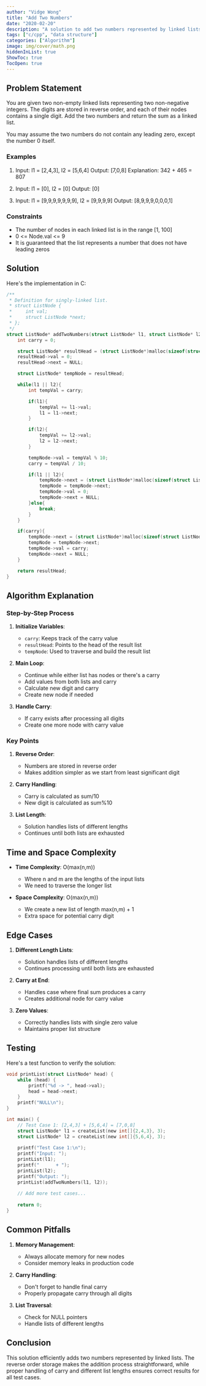 ```yaml
---
author: "Vidge Wong"
title: "Add Two Numbers"
date: "2020-02-20"
description: "A solution to add two numbers represented by linked lists in reverse order"
tags: ["c/cpp", "data structure"]
categories: ["Algorithm"]
image: img/cover/math.png
hiddenInList: true
ShowToc: true
TocOpen: true
---
```


## Problem Statement

You are given two non-empty linked lists representing two non-negative integers. The digits are stored in reverse order, and each of their nodes contains a single digit. Add the two numbers and return the sum as a linked list.

You may assume the two numbers do not contain any leading zero, except the number 0 itself.

### Examples

1. Input: l1 = [2,4,3], l2 = [5,6,4]
   Output: [7,0,8]
   Explanation: 342 + 465 = 807

2. Input: l1 = [0], l2 = [0]
   Output: [0]

3. Input: l1 = [9,9,9,9,9,9,9], l2 = [9,9,9,9]
   Output: [8,9,9,9,0,0,0,1]

### Constraints

- The number of nodes in each linked list is in the range [1, 100]
- 0 <= Node.val <= 9
- It is guaranteed that the list represents a number that does not have leading zeros

## Solution

Here's the implementation in C:

```c
/**
 * Definition for singly-linked list.
 * struct ListNode {
 *     int val;
 *     struct ListNode *next;
 * };
 */
struct ListNode* addTwoNumbers(struct ListNode* l1, struct ListNode* l2) {
    int carry = 0;

    struct ListNode* resultHead = (struct ListNode*)malloc(sizeof(struct ListNode));
    resultHead->val = 0;
    resultHead->next = NULL;

    struct ListNode* tempNode = resultHead;

    while(l1 || l2){
        int tempVal = carry;

        if(l1){
            tempVal += l1->val;
            l1 = l1->next;
        }

        if(l2){
            tempVal += l2->val;
            l2 = l2->next;
        }

        tempNode->val = tempVal % 10;
        carry = tempVal / 10;

        if(l1 || l2){
            tempNode->next = (struct ListNode*)malloc(sizeof(struct ListNode));
            tempNode = tempNode->next;
            tempNode->val = 0;
            tempNode->next = NULL;
        }else{
            break;
        }
    }

    if(carry){
        tempNode->next = (struct ListNode*)malloc(sizeof(struct ListNode));
        tempNode = tempNode->next;
        tempNode->val = carry;
        tempNode->next = NULL;
    }

    return resultHead;
}
```

## Algorithm Explanation

### Step-by-Step Process

1. **Initialize Variables**:
   - `carry`: Keeps track of the carry value
   - `resultHead`: Points to the head of the result list
   - `tempNode`: Used to traverse and build the result list

2. **Main Loop**:
   - Continue while either list has nodes or there's a carry
   - Add values from both lists and carry
   - Calculate new digit and carry
   - Create new node if needed

3. **Handle Carry**:
   - If carry exists after processing all digits
   - Create one more node with carry value

### Key Points

1. **Reverse Order**:
   - Numbers are stored in reverse order
   - Makes addition simpler as we start from least significant digit

2. **Carry Handling**:
   - Carry is calculated as sum/10
   - New digit is calculated as sum%10

3. **List Length**:
   - Solution handles lists of different lengths
   - Continues until both lists are exhausted

## Time and Space Complexity

- **Time Complexity**: O(max(n,m))
  - Where n and m are the lengths of the input lists
  - We need to traverse the longer list

- **Space Complexity**: O(max(n,m))
  - We create a new list of length max(n,m) + 1
  - Extra space for potential carry digit

## Edge Cases

1. **Different Length Lists**:
   - Solution handles lists of different lengths
   - Continues processing until both lists are exhausted

2. **Carry at End**:
   - Handles case where final sum produces a carry
   - Creates additional node for carry value

3. **Zero Values**:
   - Correctly handles lists with single zero value
   - Maintains proper list structure

## Testing

Here's a test function to verify the solution:

```c
void printList(struct ListNode* head) {
    while (head) {
        printf("%d -> ", head->val);
        head = head->next;
    }
    printf("NULL\n");
}

int main() {
    // Test Case 1: [2,4,3] + [5,6,4] = [7,0,8]
    struct ListNode* l1 = createList(new int[]{2,4,3}, 3);
    struct ListNode* l2 = createList(new int[]{5,6,4}, 3);
    
    printf("Test Case 1:\n");
    printf("Input: ");
    printList(l1);
    printf("      + ");
    printList(l2);
    printf("Output: ");
    printList(addTwoNumbers(l1, l2));
    
    // Add more test cases...
    
    return 0;
}
```

## Common Pitfalls

1. **Memory Management**:
   - Always allocate memory for new nodes
   - Consider memory leaks in production code

2. **Carry Handling**:
   - Don't forget to handle final carry
   - Properly propagate carry through all digits

3. **List Traversal**:
   - Check for NULL pointers
   - Handle lists of different lengths

## Conclusion

This solution efficiently adds two numbers represented by linked lists. The reverse order storage makes the addition process straightforward, while proper handling of carry and different list lengths ensures correct results for all test cases. 
